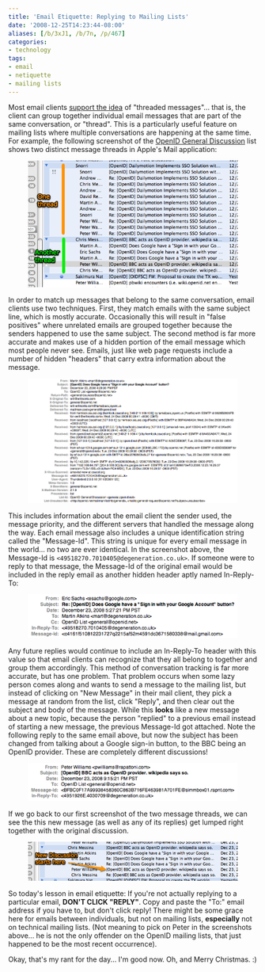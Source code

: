 ```yaml
---
title: 'Email Etiquette: Replying to Mailing Lists'
date: '2008-12-25T14:23:44-08:00'
aliases: [/b/3xJ1, /b/7n, /p/467]
categories:
- technology
tags:
- email
- netiquette
- mailing lists
---
```

Most email clients [support the idea][] of "threaded messages"... that is, the client can group together individual
email messages that are part of the same conversation, or "thread".  This is a particularly useful feature on mailing
lists where multiple conversations are happening at the same time.  For example, the following screenshot of the [OpenID
General Discussion][] list shows two distinct message threads in Apple's Mail application:

<figure class="aligncenter">
  <img src="threading-example.png" alt="Screenshot of Mail.app showing threaded messages">
</figure>

In order to match up messages that belong to the same conversation, email clients use two techniques.  First, they match
emails with the same subject line, which is mostly accurate.  Occasionally this will result in "false positives" where
unrelated emails are grouped together because the senders happened to use the same subject.  The second method is far
more accurate and makes use of a hidden portion of the email message which most people never see.  Emails, just like web
page requests include a number of hidden "headers" that carry extra information about the message.

<figure class="aligncenter">
  <img src="email-headers.png" alt="Screenshot of email message showing detailed SMTP headers">
</figure>

This includes information about the email client the sender used, the message priority, and the different servers that
handled the message along the way.  Each email message also includes a unique identification string called the
"Message-Id".  This string is unique for every email message in the world... no two are ever identical.  In the
screenshot above, the Message-Id is `<49518270.7010405@degeneration.co.uk>`.  If someone were to reply to that message,
the Message-Id of the original email would be included in the reply email as another hidden header aptly named
In-Reply-To:

<figure class="aligncenter">
  <img src="email-reply.png" alt="Screenshot of email reply showing 'In-Reply-To' header">
</figure>

Any future replies would continue to include an In-Reply-To header with this value so that email clients can recognize
that they all belong to together and group them accordingly.  This method of conversation tracking is far more accurate,
but has one problem.  That problem occurs when some lazy person comes along and wants to send a message to the mailing
list, but instead of clicking on "New Message" in their mail client, they pick a message at random from the list, click
"Reply", and then clear out the subject and body of the message.  While this **looks** like a new message about a new
topic, because the person "replied" to a previous email instead of starting a new message, the previous Message-Id got
attached.  Note the following reply to the same email above, but now the subject has been changed from talking about a
Google sign-in button, to the BBC being an OpenID provider.  These are completely different discussions!

<figure class="aligncenter">
  <img src="incorrect-reply.png" alt="Screenshot of email message posted as a reply to a previous message, but with a
  new Subject and a new line of discussion">
</figure>

If we go back to our first screenshot of the two message threads, we can see the this new message (as well as any of its
replies) get lumped right together with the original discussion.

<figure class="aligncenter">
  <img src="merged-discussion.png" alt="Screenshot of email thread, highlighting where a new discussion starts in the
  same thread">
</figure>

So today's lesson in email etiquette: If you're not actually replying to a particular email, **DON'T CLICK "REPLY"**.
Copy and paste the "To:" email address if you have to, but don't click reply!  There might be some grace here for emails
between individuals, but not on mailing lists, **especially** not on technical mailing lists.  (Not meaning to pick on
Peter in the screenshots above... he is not the only offender on the OpenID mailing lists, that just happened to be the
most recent occurrence).

Okay, that's my rant for the day... I'm good now.  Oh, and Merry Christmas. :)

[support the idea]: threading-enabled.png
[OpenID General Discussion]: http://openid.net/mailman/listinfo/general
